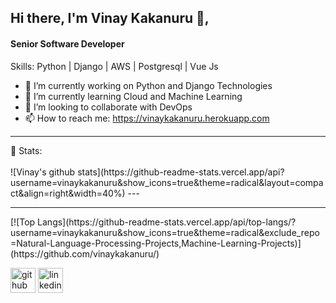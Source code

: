 <!--
**vinaykakanuru/vinaykakanuru** is a ✨ _special_ ✨ repository because its `README.md` (this file) appears on your GitHub profile.
- 😄 Pronouns: ...
- ⚡ Fun fact: ...
- 💬 Ask me about ...
- 🤔 I’m looking for help with ...
[![Vinay's wakatime stats](https://github-readme-stats.vercel.app/api/wakatime?username=vinaykakanuru)](https://github.com/)
-->

## Hi there, I'm  Vinay Kakanuru 👋, 
#### Senior Software Developer

Skills: Python | Django | AWS | Postgresql | Vue Js

- 🔭 I’m currently working on Python and Django Technologies 
- 🌱 I’m currently learning Cloud and Machine Learning 
- 👯 I’m looking to collaborate with DevOps 
- 📫 How to reach me: https://vinaykakanuru.herokuapp.com 
<hr>
 📶 Stats:<br><br>
![Vinay's github stats](https://github-readme-stats.vercel.app/api?username=vinaykakanuru&show_icons=true&theme=radical&layout=compact&align=right&width=40%)
 ---
 <hr>
[![Top Langs](https://github-readme-stats.vercel.app/api/top-langs/?username=vinaykakanuru&show_icons=true&theme=radical&exclude_repo=Natural-Language-Processing-Projects,Machine-Learning-Projects)](https://github.com/vinaykakanuru/)


[<img src='https://cdn.jsdelivr.net/npm/simple-icons@3.0.1/icons/github.svg' alt='github' height='40'>](https://github.com/vinaykakanuru)  [<img src='https://cdn.jsdelivr.net/npm/simple-icons@3.0.1/icons/linkedin.svg' alt='linkedin' height='40'>](https://www.linkedin.com/in/vinay-kumar-reddy-kakanuru/)  

